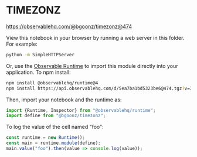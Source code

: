 # TIMEZONZ

https://observablehq.com/@bgoonz/timezonz@474

View this notebook in your browser by running a web server in this folder. For
example:

~~~sh
python -m SimpleHTTPServer
~~~

Or, use the [Observable Runtime](https://github.com/observablehq/runtime) to
import this module directly into your application. To npm install:

~~~sh
npm install @observablehq/runtime@4
npm install https://api.observablehq.com/d/5ea7ba1bd5323be6@474.tgz?v=3
~~~

Then, import your notebook and the runtime as:

~~~js
import {Runtime, Inspector} from "@observablehq/runtime";
import define from "@bgoonz/timezonz";
~~~

To log the value of the cell named "foo":

~~~js
const runtime = new Runtime();
const main = runtime.module(define);
main.value("foo").then(value => console.log(value));
~~~
